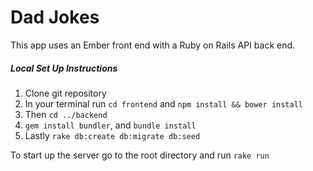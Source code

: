 # Dad Jokes

This app uses an Ember front end with a Ruby on Rails API back end.

##### Local Set Up Instructions

1. Clone git repository
2. In your terminal run `cd frontend` and `npm install && bower install`
3. Then `cd ../backend`
4. `gem install bundler`, and `bundle install`
5. Lastly `rake db:create db:migrate db:seed`

To start up the server go to the root directory and run `rake run`
